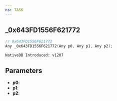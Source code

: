 ```yaml
---
ns: TASK
---
```

## _0x643FD1556F621772

```c
// 0x643FD1556F621772
Any _0x643FD1556F621772(Any p0, Any p1, Any p2);
```

```
NativeDB Introduced: v1207
```

## Parameters
* **p0**:
* **p1**:
* **p2**:
